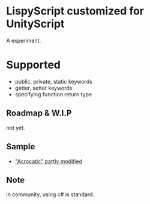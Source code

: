 # LispyScript customized for UnityScript
A experiment.

# Supported
- public, private, static keywords
- getter, setter keywords
- specifying function return type

## Roadmap & W.I.P
not yet.

## Sample
- ["Acrocatic" partly modified](https://github.com/sntulix/Acrocatic_uLispy_test)

## Note
in community, using c# is standard.
